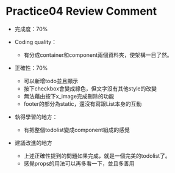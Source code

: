 # Practice04 Review Comment

* 完成度：70%  
* Coding quality：  
    * 有分成container和component兩個資料夾，使架構一目了然。

* 正確性：70%  
    * 可以新增todo並且顯示
    * 按下checkbox會變成綠色，但文字沒有其他style的改變
    * 無法藉由按下x_image完成刪除的功能
    * footer的部分為static，還沒有寫跟List本身的互動
* 執得學習的地方：  
    * 有把整個todolist變成component組成的感覺
* 建議改進的地方  
    * 上述正確性提到的問題如果完成，就是一個完美的todolist了。
    * 感覺props的用法可以再多看一下，並且多善用